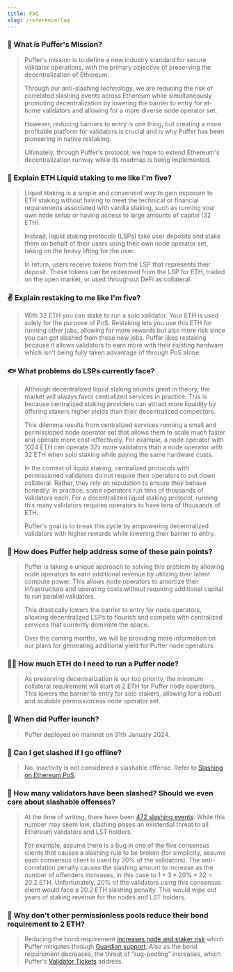 ```yaml
---
title: FAQ
slug: /reference/faq
---
```


### 🐙 What is Puffer's Mission?

> Puffer's mission is to define a new industry standard for secure validator operations, with the primary objective of preserving the decentralization of Ethereum.
>
> Through our anti-slashing technology, we are reducing the risk of correlated slashing events across Ethereum while simultaneously promoting decentralization by lowering the barrier to entry for at-home validators and allowing for a more diverse node operator set.
>
> However, reducing barriers to entry is one thing, but creating a more profitable platform for validators is crucial and is why Puffer has been pioneering in native restaking.
>
> Ultimately, through Puffer's protocol, we hope to extend Ethereum's decentralization runway while its roadmap is being implemented.

### 🐡 Explain ETH Liquid staking to me like I'm five?

> Liquid staking is a simple and convenient way to gain exposure to ETH staking without having to meet the technical or financial requirements associated with vanilla staking, such as running your own node setup or having access to large amounts of capital (32 ETH).
>
> Instead, liquid staking protocols (LSPs) take user deposits and stake them on behalf of their users using their own node operator set, taking on the heavy lifting for the user.
>
> In return, users receive tokens from the LSP that represents their deposit. These tokens can be redeemed from the LSP for ETH, traded on the open market, or used throughout DeFi as collateral.

### ✌️ Explain restaking to me like I'm five?

> With 32 ETH you can stake to run a solo validator. Your ETH is used solely for the purpose of PoS. Restaking lets you use this ETH for running other jobs, allowing for more rewards but also more risk since you can get slashed from these new jobs. Puffer likes restaking because it allows validators to earn more with their existing hardware which isn't being fully taken advantage of through PoS alone.

### 🐟 What problems do LSPs currently face?

> Although decentralized liquid staking sounds great in theory, the market will always favor centralized services in practice. This is because centralized staking providers can attract more liquidity by offering stakers higher yields than their decentralized competitors.
>
> This dilemma results from centralized services running a small and permissioned node operator set that allows them to scale much faster and operate more cost-effectively. For example, a node operator with 1024 ETH can operate 32x more validators than a node operator with 32 ETH when solo staking while paying the same hardware costs.
>
> In the context of liquid staking, centralized protocols with permissioned validators do not require their operators to put down collateral. Rather, they rely on reputation to ensure they behave honestly. In practice, some operators run tens of thousands of validators each. For a decentralized liquid staking protocol, running this many validators requires operators to have tens of thousands of ETH.
>
> Puffer's goal is to break this cycle by empowering decentralized validators with higher rewards while lowering their barrier to entry.

### 🦈 How does Puffer help address some of these pain points?

> Puffer is taking a unique approach to solving this problem by allowing node operators to earn additional revenue by utilizing their latent compute power. This allows node operators to amortize their infrastructure and operating costs without requiring additional capital to run parallel validators.
>
> This drastically lowers the barrier to entry for node operators, allowing decentralized LSPs to flourish and compete with centralized services that currently dominate the space.
>
> Over the coming months, we will be providing more information on our plans for generating additional yield for Puffer node operators.

### 🧜‍♀️ How much ETH do I need to run a Puffer node?

> As preserving decentralization is our top priority, the minimum collateral requirement will start at 2 ETH for Puffer node operators. This lowers the barrier to entry for solo stakers, allowing for a robust and scalable permissionless node operator set.

### 🐢 When did Puffer launch?

> Puffer deployed on mainnet on 31th January 2024.

### 🦐 Can I get slashed if I go offline?

> No, inactivity is not considered a slashable offense. Refer to [Slashing on Ethereum PoS](slash.md).

### 🪼 How many validators have been slashed? Should we even care about slashable offenses?

> At the time of writing, there have been [472 slashing events](https://beaconcha.in/validators/slashings). While this number may seem low, slashing poses an existential threat to all Ethereum validators and LST holders.
>
> For example, assume there is a bug in one of the five consensus clients that causes a slashing rule to be broken (for simplicity, assume each consensus client is used by 20% of the validators). The anti-correlation penalty causes the slashing amount to increase as the number of offenders increases, in this case to $1 + 3*20\%*32 = 20.2$ ETH. Unfortunately, 20% of the validators using this consensus client would face a 20.2 ETH slashing penalty. This would wipe out years of staking revenue for the nodes and LST holders.

### 🐊 Why don't other permissionless pools reduce their bond requirement to 2 ETH?

> Reducing the bond requirement [increases node and staker risk](slash.md#liquid-staking-protocol-considerations) which Puffer mitigates through [Guardian support](./guardians.md). Also as the bond requirement decreases, the threat of "rug-pooling" increases, which Puffer's [Validator Tickets](/protocol/validator-tickets#why--noop-incentives) address.
